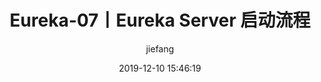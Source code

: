 ---
layout:     post
title:      "Eureka-07丨Eureka Server 启动流程"
date:       2019-12-10 15:46:19
author:     "jiefang"
header-style: text
tags:
    - Eureka
    - SpringCloud
---
